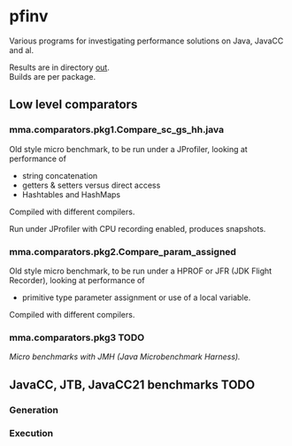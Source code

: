 # pfinv

Various programs for investigating performance solutions on Java, JavaCC and al.

Results are in directory [out](out).  
Builds are per package.  

## Low level comparators

### mma.comparators.pkg1.Compare_sc_gs_hh.java

Old style micro benchmark, to be run under a JProfiler, looking at performance of
 * string concatenation
 * getters & setters versus direct access
 * Hashtables and HashMaps

Compiled with different compilers.

Run under JProfiler with CPU recording enabled, produces snapshots.

### mma.comparators.pkg2.Compare_param_assigned

Old style micro benchmark, to be run under a HPROF or JFR (JDK Flight Recorder), looking at performance of
 * primitive type parameter assignment or use of a local variable.

Compiled with different compilers.

### mma.comparators.pkg3 TODO

*Micro benchmarks with JMH (Java Microbenchmark Harness).*

## JavaCC, JTB, JavaCC21 benchmarks TODO

### Generation

### Execution


